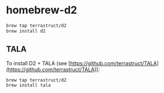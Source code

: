 # homebrew-d2

```sh
brew tap terrastruct/d2
brew install d2
```

## TALA

To install D2 + TALA (see [https://github.com/terrastruct/TALA](https://github.com/terrastruct/TALA)):

```sh
brew tap terrastruct/d2
brew install tala
```

